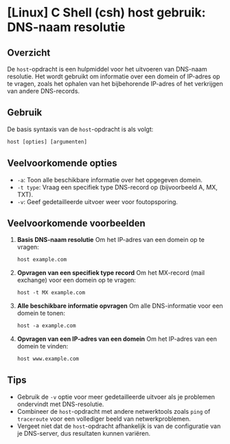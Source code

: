 # [Linux] C Shell (csh) host gebruik: DNS-naam resolutie

## Overzicht
De `host`-opdracht is een hulpmiddel voor het uitvoeren van DNS-naam resolutie. Het wordt gebruikt om informatie over een domein of IP-adres op te vragen, zoals het ophalen van het bijbehorende IP-adres of het verkrijgen van andere DNS-records.

## Gebruik
De basis syntaxis van de `host`-opdracht is als volgt:

```csh
host [opties] [argumenten]
```

## Veelvoorkomende opties
- `-a`: Toon alle beschikbare informatie over het opgegeven domein.
- `-t type`: Vraag een specifiek type DNS-record op (bijvoorbeeld A, MX, TXT).
- `-v`: Geef gedetailleerde uitvoer weer voor foutopsporing.

## Veelvoorkomende voorbeelden

1. **Basis DNS-naam resolutie**
   Om het IP-adres van een domein op te vragen:
   ```csh
   host example.com
   ```

2. **Opvragen van een specifiek type record**
   Om het MX-record (mail exchange) voor een domein op te vragen:
   ```csh
   host -t MX example.com
   ```

3. **Alle beschikbare informatie opvragen**
   Om alle DNS-informatie voor een domein te tonen:
   ```csh
   host -a example.com
   ```

4. **Opvragen van een IP-adres van een domein**
   Om het IP-adres van een domein te vinden:
   ```csh
   host www.example.com
   ```

## Tips
- Gebruik de `-v` optie voor meer gedetailleerde uitvoer als je problemen ondervindt met DNS-resolutie.
- Combineer de `host`-opdracht met andere netwerktools zoals `ping` of `traceroute` voor een vollediger beeld van netwerkproblemen.
- Vergeet niet dat de `host`-opdracht afhankelijk is van de configuratie van je DNS-server, dus resultaten kunnen variëren.